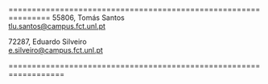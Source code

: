 ===============================================================
55806, Tomás Santos  
tlu.santos@campus.fct.unl.pt

72287, Eduardo Silveiro  
e.silveiro@campus.fct.unl.pt

==================================================================
